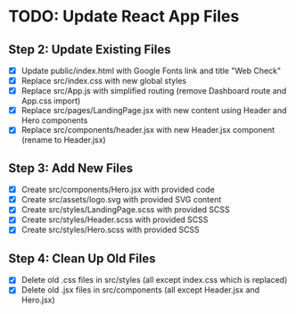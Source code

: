 # TODO: Update React App Files

## Step 2: Update Existing Files
- [x] Update public/index.html with Google Fonts link and title "Web Check"
- [x] Replace src/index.css with new global styles
- [x] Replace src/App.js with simplified routing (remove Dashboard route and App.css import)
- [x] Replace src/pages/LandingPage.jsx with new content using Header and Hero components
- [x] Replace src/components/header.jsx with new Header.jsx component (rename to Header.jsx)

## Step 3: Add New Files
- [x] Create src/components/Hero.jsx with provided code
- [x] Create src/assets/logo.svg with provided SVG content
- [x] Create src/styles/LandingPage.scss with provided SCSS
- [x] Create src/styles/Header.scss with provided SCSS
- [x] Create src/styles/Hero.scss with provided SCSS

## Step 4: Clean Up Old Files
- [x] Delete old .css files in src/styles (all except index.css which is replaced)
- [x] Delete old .jsx files in src/components (all except Header.jsx and Hero.jsx)
